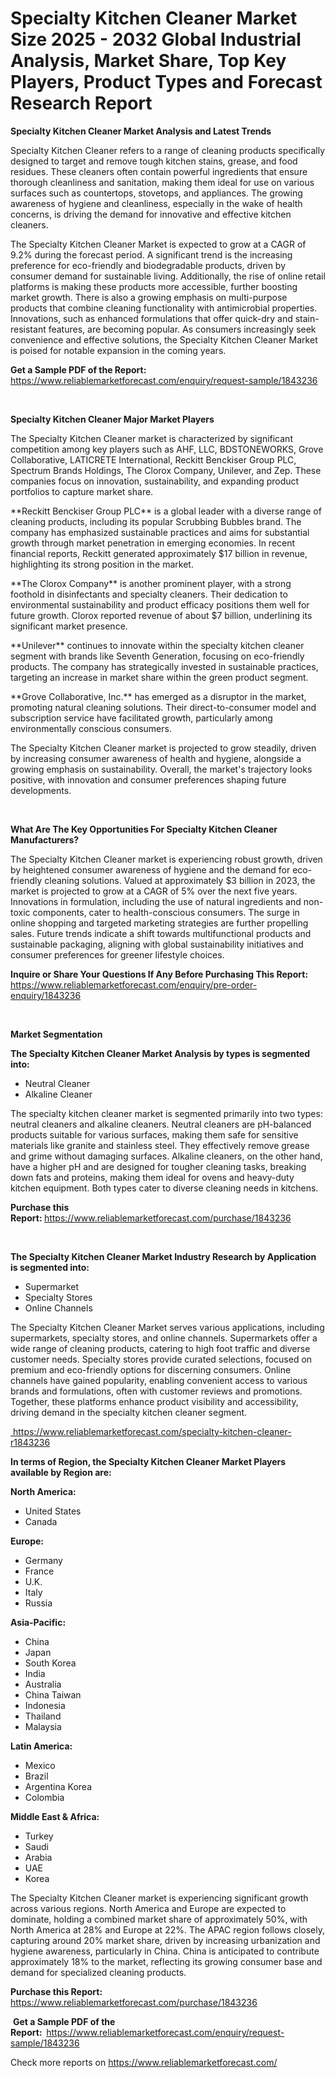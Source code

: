 <p><h1>Specialty Kitchen Cleaner Market Size 2025 - 2032 Global Industrial Analysis, Market Share, Top Key Players, Product Types and Forecast Research Report</h1></p><p><strong>Specialty Kitchen Cleaner Market Analysis and Latest Trends</strong></p>
<p><p>Specialty Kitchen Cleaner refers to a range of cleaning products specifically designed to target and remove tough kitchen stains, grease, and food residues. These cleaners often contain powerful ingredients that ensure thorough cleanliness and sanitation, making them ideal for use on various surfaces such as countertops, stovetops, and appliances. The growing awareness of hygiene and cleanliness, especially in the wake of health concerns, is driving the demand for innovative and effective kitchen cleaners.</p><p>The Specialty Kitchen Cleaner Market is expected to grow at a CAGR of 9.2% during the forecast period. A significant trend is the increasing preference for eco-friendly and biodegradable products, driven by consumer demand for sustainable living. Additionally, the rise of online retail platforms is making these products more accessible, further boosting market growth. There is also a growing emphasis on multi-purpose products that combine cleaning functionality with antimicrobial properties. Innovations, such as enhanced formulations that offer quick-dry and stain-resistant features, are becoming popular. As consumers increasingly seek convenience and effective solutions, the Specialty Kitchen Cleaner Market is poised for notable expansion in the coming years.</p></p>
<p><strong>Get a Sample PDF of the Report:&nbsp;</strong> <a href="https://www.reliablemarketforecast.com/enquiry/request-sample/1843236?utm_campaign=2736&utm_medium=2&utm_source=Github&utm_content=ia&utm_term=05042025&utm_id=specialty-kitchen-cleaner">https://www.reliablemarketforecast.com/enquiry/request-sample/1843236</a></p>
<p>&nbsp;</p>
<p><strong>Specialty Kitchen Cleaner Major Market Players</strong></p>
<p><p>The Specialty Kitchen Cleaner market is characterized by significant competition among key players such as AHF, LLC, BDSTONEWORKS, Grove Collaborative, LATICRETE International, Reckitt Benckiser Group PLC, Spectrum Brands Holdings, The Clorox Company, Unilever, and Zep. These companies focus on innovation, sustainability, and expanding product portfolios to capture market share.</p><p>**Reckitt Benckiser Group PLC** is a global leader with a diverse range of cleaning products, including its popular Scrubbing Bubbles brand. The company has emphasized sustainable practices and aims for substantial growth through market penetration in emerging economies. In recent financial reports, Reckitt generated approximately $17 billion in revenue, highlighting its strong position in the market.</p><p>**The Clorox Company** is another prominent player, with a strong foothold in disinfectants and specialty cleaners. Their dedication to environmental sustainability and product efficacy positions them well for future growth. Clorox reported revenue of about $7 billion, underlining its significant market presence.</p><p>**Unilever** continues to innovate within the specialty kitchen cleaner segment with brands like Seventh Generation, focusing on eco-friendly products. The company has strategically invested in sustainable practices, targeting an increase in market share within the green product segment.</p><p>**Grove Collaborative, Inc.** has emerged as a disruptor in the market, promoting natural cleaning solutions. Their direct-to-consumer model and subscription service have facilitated growth, particularly among environmentally conscious consumers.</p><p>The Specialty Kitchen Cleaner market is projected to grow steadily, driven by increasing consumer awareness of health and hygiene, alongside a growing emphasis on sustainability. Overall, the market's trajectory looks positive, with innovation and consumer preferences shaping future developments.</p></p>
<p>&nbsp;</p>
<p><strong>What Are The Key Opportunities For Specialty Kitchen Cleaner Manufacturers?</strong></p>
<p><p>The Specialty Kitchen Cleaner market is experiencing robust growth, driven by heightened consumer awareness of hygiene and the demand for eco-friendly cleaning solutions. Valued at approximately $3 billion in 2023, the market is projected to grow at a CAGR of 5% over the next five years. Innovations in formulation, including the use of natural ingredients and non-toxic components, cater to health-conscious consumers. The surge in online shopping and targeted marketing strategies are further propelling sales. Future trends indicate a shift towards multifunctional products and sustainable packaging, aligning with global sustainability initiatives and consumer preferences for greener lifestyle choices.</p></p>
<p><strong>Inquire or Share Your Questions If Any Before Purchasing This Report:</strong> <a href="https://www.reliablemarketforecast.com/enquiry/pre-order-enquiry/1843236?utm_campaign=2736&utm_medium=2&utm_source=Github&utm_content=ia&utm_term=05042025&utm_id=specialty-kitchen-cleaner">https://www.reliablemarketforecast.com/enquiry/pre-order-enquiry/1843236</a></p>
<p>&nbsp;</p>
<p><strong>Market Segmentation</strong></p>
<p><strong>The Specialty Kitchen Cleaner Market Analysis by types is segmented into:</strong></p>
<p><ul><li>Neutral Cleaner</li><li>Alkaline Cleaner</li></ul></p>
<p><p>The specialty kitchen cleaner market is segmented primarily into two types: neutral cleaners and alkaline cleaners. Neutral cleaners are pH-balanced products suitable for various surfaces, making them safe for sensitive materials like granite and stainless steel. They effectively remove grease and grime without damaging surfaces. Alkaline cleaners, on the other hand, have a higher pH and are designed for tougher cleaning tasks, breaking down fats and proteins, making them ideal for ovens and heavy-duty kitchen equipment. Both types cater to diverse cleaning needs in kitchens.</p></p>
<p><strong>Purchase this Report:&nbsp;</strong><a href="https://www.reliablemarketforecast.com/purchase/1843236?utm_campaign=2736&utm_medium=2&utm_source=Github&utm_content=ia&utm_term=05042025&utm_id=specialty-kitchen-cleaner">https://www.reliablemarketforecast.com/purchase/1843236</a></p>
<p>&nbsp;</p>
<p><strong>The Specialty Kitchen Cleaner Market Industry Research by Application is segmented into:</strong></p>
<p><ul><li>Supermarket</li><li>Specialty Stores</li><li>Online Channels</li></ul></p>
<p><p>The Specialty Kitchen Cleaner Market serves various applications, including supermarkets, specialty stores, and online channels. Supermarkets offer a wide range of cleaning products, catering to high foot traffic and diverse customer needs. Specialty stores provide curated selections, focused on premium and eco-friendly options for discerning consumers. Online channels have gained popularity, enabling convenient access to various brands and formulations, often with customer reviews and promotions. Together, these platforms enhance product visibility and accessibility, driving demand in the specialty kitchen cleaner segment.</p></p>
<p><a href="https://www.reliablemarketforecast.com/specialty-kitchen-cleaner-r1843236?utm_campaign=2736&utm_medium=2&utm_source=Github&utm_content=ia&utm_term=05042025&utm_id=specialty-kitchen-cleaner">&nbsp;https://www.reliablemarketforecast.com/specialty-kitchen-cleaner-r1843236</a></p>
<p><strong>In terms of Region, the Specialty Kitchen Cleaner Market Players available by Region are:</strong></p>
<p>
    <p> <strong> North America: </strong>
        <ul>
            <li>United States</li>
            <li>Canada</li>
        </ul>
        </p> 
    <p> <strong> Europe: </strong>
        <ul>
            <li>Germany</li>
            <li>France</li>
            <li>U.K.</li>
            <li>Italy</li>
            <li>Russia</li>
        </ul>
        </p> 
    <p> <strong> Asia-Pacific: </strong>
        <ul>
            <li>China</li>
            <li>Japan</li>
            <li>South Korea</li>
            <li>India</li>
            <li>Australia</li>
            <li>China Taiwan</li>
            <li>Indonesia</li>
            <li>Thailand</li>
            <li>Malaysia</li>
        </ul>
        </p> 
    <p> <strong> Latin America: </strong>
        <ul>
            <li>Mexico</li>
            <li>Brazil</li>
            <li>Argentina Korea</li>
            <li>Colombia</li>
        </ul>
        </p> 
    <p> <strong> Middle East & Africa: </strong>
        <ul>
            <li>Turkey</li>
            <li>Saudi</li>
            <li>Arabia</li>
            <li>UAE</li>
            <li>Korea</li>
        </ul>
    </p>
    </p>
<p><p>The Specialty Kitchen Cleaner market is experiencing significant growth across various regions. North America and Europe are expected to dominate, holding a combined market share of approximately 50%, with North America at 28% and Europe at 22%. The APAC region follows closely, capturing around 20% market share, driven by increasing urbanization and hygiene awareness, particularly in China. China is anticipated to contribute approximately 18% to the market, reflecting its growing consumer base and demand for specialized cleaning products.</p></p>
<p><strong>Purchase this Report: </strong><a href="https://www.reliablemarketforecast.com/purchase/1843236?utm_campaign=2736&utm_medium=2&utm_source=Github&utm_content=ia&utm_term=05042025&utm_id=specialty-kitchen-cleaner">https://www.reliablemarketforecast.com/purchase/1843236</a></p>
<p>&nbsp;<strong>Get a Sample PDF of the Report:&nbsp;&nbsp;</strong><a href="https://www.reliablemarketforecast.com/enquiry/request-sample/1843236?utm_campaign=2736&utm_medium=2&utm_source=Github&utm_content=ia&utm_term=05042025&utm_id=specialty-kitchen-cleaner">https://www.reliablemarketforecast.com/enquiry/request-sample/1843236</a></p>
<p><strong></strong></p>
<p>Check more reports on <a href="https://www.reliablemarketforecast.com/?utm_campaign=2736&utm_medium=2&utm_source=Github&utm_content=ia&utm_term=05042025&utm_id=specialty-kitchen-cleaner">https://www.reliablemarketforecast.com/</a></p>